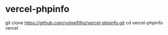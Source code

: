 # vercel-phpinfo

git clone https://github.com/volneifilho/vercel-phpinfo.git
cd vercel-phpinfo
vercel

